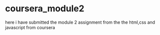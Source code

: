 # coursera_module2
here i have submitted the module 2 assignment from the the html,css and javascript from coursera
